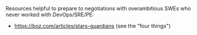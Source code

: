 Resources helpful to prepare to negotiations with overambitious SWEs who never worked with DevOps/SRE/PE:
* https://boz.com/articles/stars-guardians (see the "four things")
